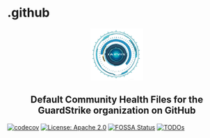 # .github
<div style="text-align: center"><img src="/images/jarvis.png" height="120px">
<h2>Default Community Health Files for the GuardStrike organization on GitHub</h2>
</div>

[![codecov](https://codecov.io/gh/guardstrikelab/carla_apollo_bridge/branch/master/graph/badge.svg)](https://codecov.io/gh/guardstrikelab/carla_apollo_bridge)
[![License: Apache 2.0](https://img.shields.io/badge/License-Apache_2.0-blue.svg)](https://github.com/guardstrikelab/carla_apollo_bridge/blob/master/LICENSE)
[![FOSSA Status](https://app.fossa.com/api/projects/custom%2B162%2Fgithub.com%2Fdapr%2Fdapr.svg?type=shield)](https://app.fossa.com/projects/custom%2B162%2Fgithub.com%2Fdapr%2Fdapr?ref=badge_shield)
[![TODOs](https://badgen.net/https/api.tickgit.com/badgen/github.com/guardstrikelab/carla_apollo_bridge)](https://www.tickgit.com/browse?repo=github.com/guardstrikelab/carla_apollo_bridge)